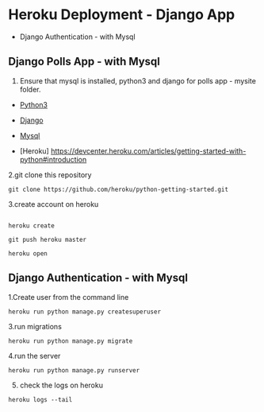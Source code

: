 # Heroku Deployment - Django App

  
  * Django Authentication - with Mysql
## Django Polls App - with Mysql

1. Ensure that mysql is installed, python3 and django for polls app - mysite folder.

  * [Python3](https://www.python.org/downloads/)

  * [Django](https://docs.djangoproject.com/en/2.0/topics/install/#installing-official-release)

  * [Mysql](https://dev.mysql.com/downloads/mysql/)
  
  * [Heroku] https://devcenter.heroku.com/articles/getting-started-with-python#introduction

2.git clone this repository
```
git clone https://github.com/heroku/python-getting-started.git

```

3.create account on heroku
```

heroku create

git push heroku master

heroku open
```

## Django Authentication - with Mysql

1.Create user from the command line
```
heroku run python manage.py createsuperuser
```

3.run migrations
```
heroku run python manage.py migrate

```
4.run the server
```
heroku run python manage.py runserver
```
5. check the logs on heroku
```
heroku logs --tail
```
